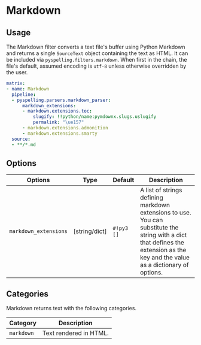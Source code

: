 # Markdown

## Usage

The Markdown filter converts a text file's buffer using Python Markdown and returns a single `SourceText` object containing the text as HTML. It can be included via `pyspelling.filters.markdown`. When first in the chain, the file's default, assumed encoding is `utf-8` unless otherwise overridden by the user.

```yaml
matrix:
- name: Markdown
  pipeline:
  - pyspelling.parsers.markdown_parser:
      markdown_extensions:
      - markdown.extensions.toc:
          slugify: !!python/name:pymdownx.slugs.uslugify
          permalink: "\ue157"
      - markdown.extensions.admonition
      - markdown.extensions.smarty
  source:
  - **/*.md
```

## Options

Options               | Type          | Default    | Description
--------------------- | ------------- | ---------- | -----------
`markdown_extensions` | [string/dict] | `#!py3 []` | A list of strings defining markdown extensions to use. You can substitute the string with a dict that defines the extension as the key and the value as a dictionary of options.

## Categories

Markdown returns text with the following categories.

Category   | Description
---------- | -----------
`markdown` | Text rendered in HTML.
